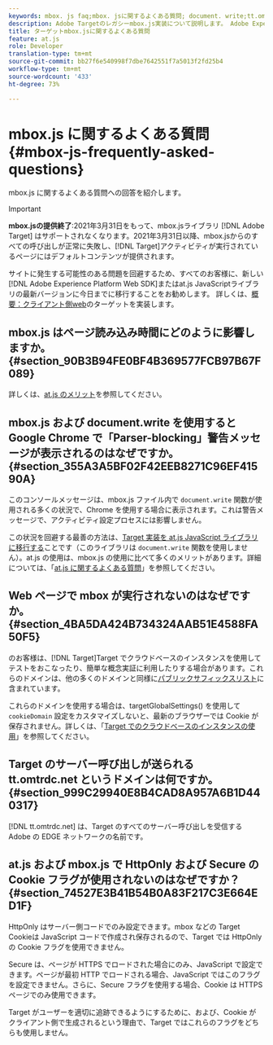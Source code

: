 ```yaml
---
keywords: mbox. js faq;mbox. jsに関するよくある質問; document. write;tt.omtrdc.net; 解析ブロック
description: Adobe Targetのレガシーmbox.js実装について説明します。 Adobe Experience PlatformWeb SDK(AEP Web SDK)またはat.jsの最新バージョンに移行します。
title: ターゲットmbox.jsに関するよくある質問
feature: at.js
role: Developer
translation-type: tm+mt
source-git-commit: bb27f6e540998f7dbe7642551f7a5013f2fd25b4
workflow-type: tm+mt
source-wordcount: '433'
ht-degree: 73%

---
```



# mbox.js に関するよくある質問{#mbox-js-frequently-asked-questions}

mbox.js に関するよくある質問への回答を紹介します。

>[!IMPORTANT]
>
>**mbox.jsの提供終了**:2021年3月31日をもって、mbox.jsライブラリ [!DNL Adobe Target] はサポートされなくなります。2021年3月31日以降、mbox.jsからのすべての呼び出しが正常に失敗し、[!DNL Target]アクティビティが実行されているページにはデフォルトコンテンツが提供されます。
>
>サイトに発生する可能性のある問題を回避するため、すべてのお客様に、新しい[!DNL Adobe Experience Platform Web SDK]またはat.js JavaScriptライブラリの最新バージョンに今日までに移行することをお勧めします。 詳しくは、[概要：クライアント側web](/help/c-implementing-target/c-implementing-target-for-client-side-web/implement-target-for-client-side-web.md)のターゲットを実装します。

## mbox.js はページ読み込み時間にどのように影響しますか。{#section_90B3B94FE0BF4B369577FCB97B67F089}

詳しくは、[at.js のメリット](/help/c-implementing-target/c-implementing-target-for-client-side-web/t-mbox-download/c-target-atjs-implementation/target-atjs-implementation.md#benefits)を参照してください。

## mbox.js および document.write を使用すると Google Chrome で「Parser-blocking」警告メッセージが表示されるのはなぜですか。{#section_355A3A5BF02F42EEB8271C96EF41590A}

このコンソールメッセージは、mbox.js ファイル内で `document.write` 関数が使用される多くの状況で、Chrome を使用する場合に表示されます。これは警告メッセージで、アクティビティ設定プロセスには影響しません。

この状況を回避する最善の方法は、[Target 実装を at.js JavaScript ライブラリに移行する](/help/c-implementing-target/c-implementing-target-for-client-side-web/t-mbox-download/c-target-atjs-implementation/target-migrate-atjs.md#task_DE55DCE9AC2F49728395665DE1B1E6EA)ことです（このライブラリは `document.write` 関数を使用しません）。at.js の使用は、mbox.js の使用に比べて多くのメリットがあります。詳細については、「[at.js に関するよくある質問](/help/c-implementing-target/c-implementing-target-for-client-side-web/c-target-atjs-faq/target-atjs-faq.md#concept_D6EFE8D84A06476DB5ABD494D7E8C769)」を参照してください。

## Web ページで mbox が実行されないのはなぜですか。{#section_4BA5DA424B734324AAB51E4588FA50F5}

 のお客様は、[!DNL Target]Target でクラウドベースのインスタンスを使用してテストをおこなったり、簡単な概念実証に利用したりする場合があります。これらのドメインは、他の多くのドメインと同様に[パブリックサフィックスリスト](https://publicsuffix.org/list/public_suffix_list.dat)に含まれています。

これらのドメインを使用する場合は、targetGlobalSettings() を使用して `cookieDomain` 設定をカスタマイズしないと、最新のブラウザーでは Cookie が保存されません。詳しくは、「[Target でのクラウドベースのインスタンスの使用](/help/c-implementing-target/c-implementing-target-for-client-side-web/c-target-debugging-atjs/targeting-using-cloud-based-instances.md#concept_A2077766948F4EA081CE592D8998F566)」を参照してください。

## Target のサーバー呼び出しが送られる tt.omtrdc.net というドメインは何ですか。{#section_999C29940E8B4CAD8A957A6B1D440317}

[!DNL tt.omtrdc.net] は、Target のすべてのサーバー呼び出しを受信する Adobe の EDGE ネットワークの名前です。

## at.js および mbox.js で HttpOnly および Secure の Cookie フラグが使用されないのはなぜですか？{#section_74527E3B41B54B0A83F217C3E664ED1F}

HttpOnly はサーバー側コードでのみ設定できます。mbox などの Target Cookieは JavaScript コードで作成され保存されるので、Target では HttpOnly の Cookie フラグを使用できません。

Secure は、ページが HTTPS でロードされた場合にのみ、JavaScript で設定できます。ページが最初 HTTP でロードされる場合、JavaScript ではこのフラグを設定できません。さらに、Secure フラグを使用する場合、Cookie は HTTPS ページでのみ使用できます。

Target がユーザーを適切に追跡できるようにするために、および、Cookie が クライアント側で生成されるという理由で、Target ではこれらのフラグをどちらも使用しません。
